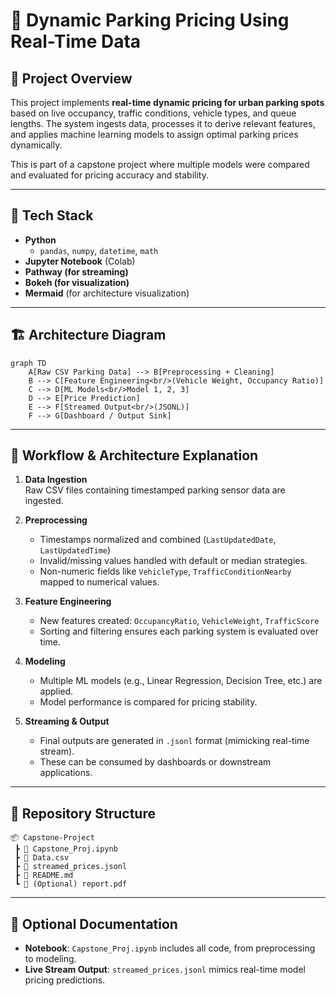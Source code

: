 
# 🚗 Dynamic Parking Pricing Using Real-Time Data

## 📌 Project Overview

This project implements **real-time dynamic pricing for urban parking spots** based on live occupancy, traffic conditions, vehicle types, and queue lengths. The system ingests data, processes it to derive relevant features, and applies machine learning models to assign optimal parking prices dynamically.

This is part of a capstone project where multiple models were compared and evaluated for pricing accuracy and stability.

---

## 🧰 Tech Stack

- **Python**
  - `pandas`, `numpy`, `datetime`, `math`
- **Jupyter Notebook** (Colab)
- **Pathway (for streaming)**
- **Bokeh (for visualization)**
- **Mermaid** (for architecture visualization)

---

## 🏗️ Architecture Diagram

```mermaid
graph TD
    A[Raw CSV Parking Data] --> B[Preprocessing + Cleaning]
    B --> C[Feature Engineering<br/>(Vehicle Weight, Occupancy Ratio)]
    C --> D[ML Models<br/>Model 1, 2, 3]
    D --> E[Price Prediction]
    E --> F[Streamed Output<br/>(JSONL)]
    F --> G[Dashboard / Output Sink]
```

---

## 🔄 Workflow & Architecture Explanation

1. **Data Ingestion**  
   Raw CSV files containing timestamped parking sensor data are ingested.

2. **Preprocessing**  
   - Timestamps normalized and combined (`LastUpdatedDate`, `LastUpdatedTime`)
   - Invalid/missing values handled with default or median strategies.
   - Non-numeric fields like `VehicleType`, `TrafficConditionNearby` mapped to numerical values.

3. **Feature Engineering**
   - New features created: `OccupancyRatio`, `VehicleWeight`, `TrafficScore`
   - Sorting and filtering ensures each parking system is evaluated over time.

4. **Modeling**
   - Multiple ML models (e.g., Linear Regression, Decision Tree, etc.) are applied.
   - Model performance is compared for pricing stability.

5. **Streaming & Output**
   - Final outputs are generated in `.jsonl` format (mimicking real-time stream).
   - These can be consumed by dashboards or downstream applications.

---

## 📁 Repository Structure

```
📦 Capstone-Project
 ┣ 📜 Capstone_Proj.ipynb
 ┣ 📜 Data.csv
 ┣ 📜 streamed_prices.jsonl
 ┣ 📜 README.md
 ┗ 📄 (Optional) report.pdf
```

---

## 📄 Optional Documentation
- **Notebook**: `Capstone_Proj.ipynb` includes all code, from preprocessing to modeling.
- **Live Stream Output**: `streamed_prices.jsonl` mimics real-time model pricing predictions.
